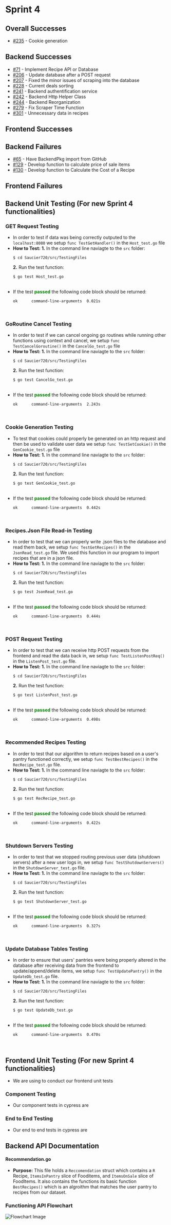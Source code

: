 # Sprint 4

## Overall Successes 
- [#235](https://github.com/TylerMetz/Saucier720/issues/235) - Cookie generation 

## Backend Successes
- [#71](https://github.com/TylerMetz/Saucier720/issues/71) - Implement Recipe API or Database
- [#206](https://github.com/TylerMetz/Saucier720/issues/206) - Update database after a POST request
- [#207](https://github.com/TylerMetz/Saucier720/issues/207) - Fixed the minor issues of scraping into the database
- [#228](https://github.com/TylerMetz/Saucier720/issues/228) - Current deals sorting 
- [#241](https://github.com/TylerMetz/Saucier720/issues/241) - Backend authentification service
- [#242](https://github.com/TylerMetz/Saucier720/issues/242) - Backend Http Helper Class
- [#244](https://github.com/TylerMetz/Saucier720/issues/244) - Backend Reorganization 
- [#279](https://github.com/TylerMetz/Saucier720/issues/279) - Fix Scraper Time Function
- [#301](https://github.com/TylerMetz/Saucier720/issues/301) - Unnecessary data in recipes
## Frontend Successes

## Backend Failures 
- [#65](https://github.com/TylerMetz/Saucier720/issues/65) - Have BackendPkg import from GitHub
- [#129](https://github.com/TylerMetz/Saucier720/issues/129) - Develop function to calculate price of sale items
- [#130](https://github.com/TylerMetz/Saucier720/issues/130) - Develop function to Calculate the Cost of a Recipe
## Frontend Failures 

## Backend Unit Testing (For new Sprint 4 functionalities)
### GET Request Testing
- In order to test if data was being correctly outputed to the `localhost:8080` we setup `func TestGetHandler()` in the `Host_test.go` file
  <br>
- **How to Test:**
  **1.** In the command line naviagte to the `src` folder:
   ```
   $ cd Saucier720/src/TestingFiles
   ```
  **2.** Run the test function:
   ```
   $ go test Host_test.go
   ```
   <br>
-  If the test <span style = "color:green"> <b>passed</b> </span> the following code block should be returned:
    ```
    ok  	command-line-arguments	0.021s
    ```
<br>

### GoRoutine Cancel Testing
- In order to test if we can cancel ongoing go routines while running other functions using context and cancel, we setup `func TestCancelGoroutine()` in the `CancelGo_test.go` file
  <br>
- **How to Test:**
  **1.** In the command line naviagte to the `src` folder:
   ```
   $ cd Saucier720/src/TestingFiles
   ```
  **2.** Run the test function:
   ```
   $ go test CancelGo_test.go
   ```
   <br>
-  If the test <span style = "color:green"> <b>passed</b> </span> the following code block should be returned:
    ```
    ok      command-line-arguments  2.243s
    ```
<br>

### Cookie Generation Testing
- To test that cookies could properly be generated on an http request and then be used to validate user data we setup `func TestSetCookie()` in the `GenCookie_test.go` file
  <br>
- **How to Test:**
  **1.** In the command line naviagte to the `src` folder:
   ```
   $ cd Saucier720/src/TestingFiles
   ```
  **2.** Run the test function:
   ```
   $ go test GenCookie_test.go
   ```
   <br>
-  If the test <span style = "color:green"> <b>passed</b> </span> the following code block should be returned:
    ```
    ok      command-line-arguments  0.442s
    ```
<br>

### Recipes.Json File Read-in Testing
- In order to test that we can properly write .json files to the database and read them back, we setup `func TestGetRecipes()` in the `JsonRead_test.go` file. We used this function in our program to import recipes that are in a json file. 
  <br>
- **How to Test:**
  **1.** In the command line naviagte to the `src` folder:
   ```
   $ cd Saucier720/src/TestingFiles
   ```
  **2.** Run the test function:
   ```
   $ go test JsonRead_test.go
   ```
   <br>
-  If the test <span style = "color:green"> <b>passed</b> </span> the following code block should be returned:
    ```
    ok      command-line-arguments  0.444s
    ```
<br>

### POST Request Testing
- In order to test that we can receive http POST requests from the frontend and read the data back in, we setup `func TestListenPostReq()` in the `ListenPost_test.go` file.
  <br>
- **How to Test:**
  **1.** In the command line naviagte to the `src` folder:
   ```
   $ cd Saucier720/src/TestingFiles
   ```
  **2.** Run the test function:
   ```
   $ go test ListenPost_test.go
   ```
   <br>
-  If the test <span style = "color:green"> <b>passed</b> </span> the following code block should be returned:
    ```
    ok      command-line-arguments  0.498s
    ```
<br>

### Recommended Recipes Testing
- In order to test that our algorithm to return recipes based on a user's pantry functioned correctly, we setup `func TestBestRecipes()` in the `RecRecipe_test.go` file.
  <br>
- **How to Test:**
  **1.** In the command line naviagte to the `src` folder:
   ```
   $ cd Saucier720/src/TestingFiles
   ```
  **2.** Run the test function:
   ```
   $ go test RecRecipe_test.go
   ```
   <br>
-  If the test <span style = "color:green"> <b>passed</b> </span> the following code block should be returned:
    ```
    ok      command-line-arguments  0.422s
    ```
<br>

### Shutdown Servers Testing
- In order to test that we stopped routing previous user data (shutdown servers) after a new user logs in, we setup `func TestShutdownServers()` in the `ShutdownServer_test.go` file.
  <br>
- **How to Test:**
  **1.** In the command line naviagte to the `src` folder:
   ```
   $ cd Saucier720/src/TestingFiles
   ```
  **2.** Run the test function:
   ```
   $ go test ShutdownServer_test.go
   ```
   <br>
-  If the test <span style = "color:green"> <b>passed</b> </span> the following code block should be returned:
    ```
    ok      command-line-arguments  0.327s
    ```
<br>

### Update Database Tables Testing
- In order to ensure that users' pantries were being properly altered in the database after receiving data from the frontend to update/append/delete items, we setup `func TestUpdatePantry()` in the `UpdateDb_test.go` file.
  <br>
- **How to Test:**
  **1.** In the command line naviagte to the `src` folder:
   ```
   $ cd Saucier720/src/TestingFiles
   ```
  **2.** Run the test function:
   ```
   $ go test UpdateDb_test.go
   ```
   <br>
-  If the test <span style = "color:green"> <b>passed</b> </span> the following code block should be returned:
    ```
    ok      command-line-arguments  0.470s
    ```
<br>

## Frontend Unit Testing (For new Sprint 4 functionalities)
- We are using to conduct our frontend unit tests

### Component Testing
- Our component tests in cypress are

### End to End Testing
- Our end to end tests in cypress are


## Backend API Documentation 
#### Recommendation.go
- **Purpose:** This file holds a `Reccomendation` struct which contains a `R` Recipe, `ItemsInPantry` slice of Fooditems, and `ItemsOnSale` slice of FoodItems. It also contains the functions its basic function `BestRecipes()` which is an algroithm that matches the user pantry to recipes from our dataset. 
  
### Functioning API Flowchart
![Flowchart Image](../Other/Images/Saucier720Api.png)
